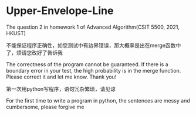 # Upper-Envelope-Line
The question 2 in homework 1 of Advanced Algorithm(CSIT 5500, 2021, HKUST)


不能保证程序正确性，如您测试中有边界错误，那大概率是出在merge函数中了，烦请您改好了告诉我

The correctness of the program cannot be guaranteed. If there is a boundary error in your test, the high probability is in the merge function. Please correct it and let me know. Thank you!

第一次用python写程序，语句冗杂繁琐，请见谅

For the first time to write a program in python, the sentences are messy and cumbersome, please forgive me
